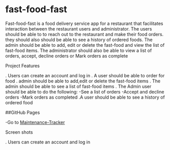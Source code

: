 # fast-food-fast
Fast-food-fast is a food delivery service app for a restaurant that facilitates  interaction between the restaurant users and administrator. The users should be able to  to reach out to the restaurant and make their food orders. they should also should be able to see a history of ordered foods.    The admin should be able to add, edit or delete the fast-food and  view the list of fast-food items. The administrator should also be able to view a list of orders, accept, decline orders or Mark orders as complete


Project Features

. Users can create an account and log in
. A user should be able to order for food
. admin should be able to add,edit or delete the fast-food items
. The admin should be able to see a list of fast-food items
. The Admin user should be able to do the following:
    -See a list of orders
    -Accept and decline orders
    -Mark orders as completed
.A user should be able to see a history of ordered food

##GitHub Pages

-Go to [Maintenance-Tracker](https://nanfuka.github.io/fast-food-fast/UI/index.html)

Screen shots

. Users can create an account and log in


